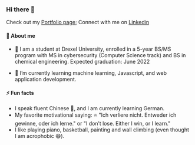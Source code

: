 ### Hi there 👋
Check out my <a href="https://ariel-yeung.github.io/" target="_blank">Portfolio page</a>; Connect with me on <a href= "https://www.linkedin.com/in/man-yi-ariel-yeung-45793313a">Linkedin</a>

#### :raising_hand: About me
- :open_book: I am a student at Drexel University, enrolled in a 5-year BS/MS program with MS in cybersecurity (Computer Science track) and BS in chemical engineering. Expected graduation: June 2022

- 🌱 I’m currently learning machine learning, Javascript, and web application development.

#### ⚡ Fun facts
- I speak fluent Chinese :100:, and I am currently learning German.
- My favorite motivational saying: :star: "Ich verliere nicht. Entweder ich gewinne, oder ich lerne." or "I don’t lose. Either I win, or I learn." 
- I like playing piano, basketball, painting and wall climbing (even thought I am acrophobic	:smile:).
